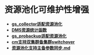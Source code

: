 # 资源池化可维护性增强

-   **[gs_collector适配资源池化](gs_collector适配资源池化.md)**
-   **[DMS资源统计函数](DMS资源统计函数.md)**
-   **[gs_probackup适配资源池化](gs_probackup适配资源池化.md)**
-   **[cm支持双集群备集群switchover](cm支持双集群备集群switchover.md)**
-   **[资源池化支持主备参数同步.md](资源池化支持主备参数同步.md)**